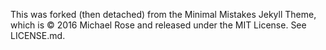 This was forked (then detached) from the Minimal Mistakes Jekyll Theme, which is © 2016 Michael Rose and released under the MIT License. See LICENSE.md.